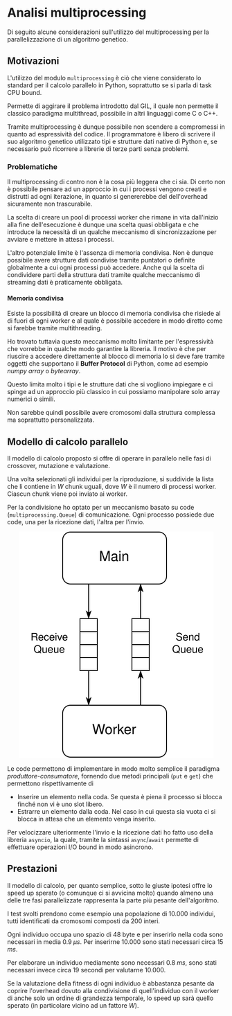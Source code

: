 # Analisi multiprocessing

Di seguito alcune considerazioni sull'utilizzo
del multiprocessing per la parallelizzazione di
un algoritmo genetico.

## Motivazioni

L'utilizzo del modulo `multiprocessing` è ciò che
viene considerato lo standard per il calcolo
parallelo in Python, soprattutto se si parla di
task CPU bound.

Permette di aggirare il problema introdotto dal
GIL, il quale non permette il classico paradigma
multithread, possibile in altri linguaggi come C o
C++.

Tramite multiprocessing è dunque possibile non
scendere a compromessi in quanto ad espressività
del codice. Il programmatore è libero di scrivere
il suo algoritmo genetico utilizzato tipi e
strutture dati native di Python e, se necessario
può ricorrere a librerie di terze parti senza
problemi.

### Problematiche

Il multiprocessing di contro non è la cosa più
leggera che ci sia. Di certo non è possibile
pensare ad un approccio in cui i processi vengono
creati e distrutti ad ogni iterazione, in quanto
si genererebbe del dell'overhead sicuramente non
trascurabile.

La scelta di creare un pool di processi worker che
rimane in vita dall'inizio alla fine
dell'esecuzione è dunque una scelta quasi obbligata
e che introduce la necessità di un qualche
meccanismo di sincronizzazione per avviare e
mettere in attesa i processi.

L'altro potenziale limite è l'assenza di memoria
condivisa. Non è dunque possibile avere strutture
dati condivise tramite puntatori o definite
globalmente a cui ogni processi può accedere. Anche
qui la scelta di condividere parti della struttura
dati tramite qualche meccanismo di streaming dati
è praticamente obbligata.

#### Memoria condivisa

Esiste la possibilità di creare un blocco di
memoria condivisa che risiede al di fuori di ogni
worker e al quale è possibile accedere in modo
diretto come si farebbe tramite multithreading.

Ho trovato tuttavia questo meccanismo molto
limitante per l'espressività che vorrebbe in
qualche modo garantire la libreria. Il motivo è
che per riuscire a accedere direttamente al blocco
di memoria lo si deve fare tramite oggetti che
supportano il **Buffer Protocol** di Python, come
ad esempio _numpy array_ o _bytearray_.

Questo limita molto i tipi e le strutture dati
che si vogliono impiegare e ci spinge ad un
approccio più classico in cui possiamo manipolare
solo array numerici o simili.

Non sarebbe quindi possibile avere cromosomi
dalla struttura complessa ma soprattutto
personalizzata.

## Modello di calcolo parallelo

Il modello di calcolo proposto si offre di operare
in parallelo nelle fasi di crossover, mutazione e
valutazione.

Una volta selezionati gli individui per la
riproduzione, si suddivide la lista che li contiene
in $W$ chunk uguali, dove $W$ è il numero di
processi worker. Ciascun chunk viene poi inviato
ai worker.

Per la condivisione ho optato per un meccanismo
basato su code (`multiprocessing.Queue`) di
comunicazione. Ogni processo possiede due code, una
per la ricezione dati, l'altra per l'invio.

<center>
<img src="images/queue.svg">
</center>

Le code permettono di implementare in modo molto
semplice il paradigma _produttore-consumatore_,
fornendo due metodi principali (`put` e `get`)
che permettono rispettivamente di

- Inserire un elemento nella coda. Se questa è
  piena il processo si blocca finché non vi è
  uno slot libero.
- Estrarre un elemento dalla coda. Nel caso in cui
  questa sia vuota ci si blocca in attesa che un
  elemento venga inserito.

Per velocizzare ulteriormente l'invio e la
ricezione dati ho fatto uso della libreria
`asyncio`, la quale, tramite la sintassi
`async`/`await` permette di effettuare operazioni
I/O bound in modo asincrono.

## Prestazioni

Il modello di calcolo, per quanto semplice, sotto
le giuste ipotesi offre lo speed up sperato (o
comunque ci si avvicina molto) quando almeno una
delle tre fasi parallelizzate rappresenta la parte
più pesante dell'algoritmo.

I test svolti prendono come esempio una popolazione
di $10.000$ individui, tutti identificati da
cromosomi composti da $200$ interi.

Ogni individuo occupa uno spazio di $48$ byte e per
inserirlo nella coda sono necessari in media
$0.9 \; \mu s$. Per inserirne $10.000$ sono stati
necessari circa $15 \; ms$.

Per elaborare un individuo mediamente sono
necessari $0.8 \; ms$, sono stati necessari
invece circa $19$ secondi per valutarne $10.000$.

<!-- Ricontrollare gli ordini di grandezza -->
Se la valutazione della fitness di ogni individuo è
abbastanza pesante da coprire l'overhead dovuto
alla condivisione di quell'individuo con il worker
di anche solo un ordine di grandezza temporale, lo
speed up sarà quello sperato (in particolare vicino
ad un fattore $W$).
